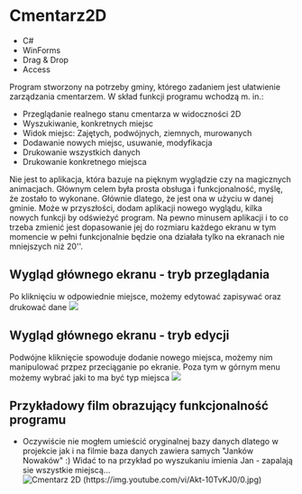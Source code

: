 # Cmentarz2D
* C#
* WinForms
* Drag & Drop
* Access

Program stworzony na potrzeby gminy, którego zadaniem jest ułatwienie zarządzania cmentarzem. W skład funkcji programu wchodzą m. in.: 

* Przeglądanie realnego stanu cmentarza w widoczności 2D
* Wyszukiwanie, konkretnych miejsc
* Widok miejsc: Zajętych, podwójnych, ziemnych, murowanych
* Dodawanie nowych miejsc, usuwanie, modyfikacja
* Drukowanie wszystkich danych
* Drukowanie konkretnego miejsca

Nie jest to aplikacja, która bazuje na pięknym wyglądzie czy na magicznych animacjach. Głównym celem była prosta obsługa i funkcjonalność, myślę, że zostało to wykonane. Głównie dlatego, że jest ona w użyciu w danej gminie. 
Może w przyszłości, dodam aplikacji nowego wyglądu, kilka nowych funkcji by odświeżyć program. Na pewno minusem aplikacji i to co trzeba zmienić jest dopasowanie jej do rozmiaru każdego ekranu w tym momencie w pełni funkcjonalnie będzie ona działała tylko na ekranach nie mniejszych niż 20''.

## Wygląd głównego ekranu - tryb przeglądania
Po kliknięciu w odpowiednie miejsce, możemy edytować zapisywać oraz drukować dane
![](https://preview.ibb.co/jRhOHa/cmentarz.png)

## Wygląd głównego ekranu - tryb edycji
Podwójne kliknięcie spowoduje dodanie nowego miejsca, możemy nim manipulować przpez przeciąganie po ekranie.
Poza tym w górnym menu możemy wybrać jaki to ma być typ miejsca
![](https://preview.ibb.co/cpvzqv/cmentarzedit.png)

## Przykładowy film obrazujący funkcjonalność programu
* Oczywiście nie mogłem umieścić oryginalnej bazy danych dlatego w projekcie jak i na filmie baza danych zawiera samych "Janków Nowaków" :) Widać to na przykład po wyszukaniu imienia Jan - zapalają sie wszystkie miejscą...
![Cmentarz 2D (https://img.youtube.com/vi/Akt-10TvKJ0/0.jpg)](https://www.youtube.com/watch?v=Akt-10TvKJ0)
